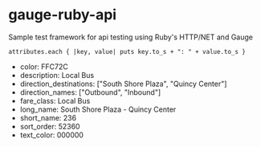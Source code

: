# gauge-ruby-api

Sample test framework for api testing using Ruby's HTTP/NET and Gauge 

```attributes.each { |key, value| puts key.to_s + ": " + value.to_s }```
* color: FFC72C
* description: Local Bus
* direction_destinations: ["South Shore Plaza", "Quincy Center"]
* direction_names: ["Outbound", "Inbound"]
* fare_class: Local Bus
* long_name: South Shore Plaza - Quincy Center
* short_name: 236
* sort_order: 52360
* text_color: 000000
